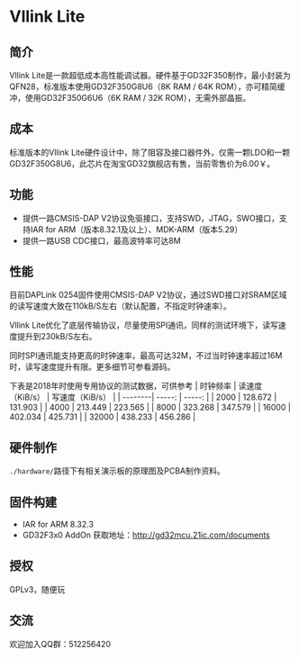 # Vllink Lite
## 简介
Vllink Lite是一款超低成本高性能调试器。硬件基于GD32F350制作，最小封装为QFN28，标准版本使用GD32F350G8U6（8K RAM / 64K ROM），亦可精简缓冲，使用GD32F350G6U6（6K RAM / 32K ROM），无需外部晶振。

## 成本
标准版本的Vllink Lite硬件设计中，除了阻容及接口器件外，仅需一颗LDO和一颗GD32F350G8U6，此芯片在淘宝GD32旗舰店有售，当前零售价为6.00￥。

## 功能
* 提供一路CMSIS-DAP V2协议免驱接口，支持SWD，JTAG，SWO接口，支持IAR for ARM（版本8.32.1及以上）、MDK-ARM（版本5.29）
* 提供一路USB CDC接口，最高波特率可达8M

## 性能
目前DAPLink 0254固件使用CMSIS-DAP V2协议，通过SWD接口对SRAM区域的读写速度大致在110kB/S左右（默认配置，不指定时钟速率）。

Vllink Lite优化了底层传输协议，尽量使用SPI通讯，同样的测试环境下，读写速度提升到230kB/S左右。

同时SPI通讯能支持更高的时钟速率，最高可达32M，不过当时钟速率超过16M时，读写速度提升有限。更多细节可参看源码。

下表是2018年时使用专用协议的测试数据，可供参考
| 时钟频率 | 读速度（KiB/s） | 写速度（KiB/s） |
| --------| -----:  | -----:  |
| 2000    | 128.672 | 131.903 |
| 4000    | 213.449 | 223.565 |
| 8000    | 323.268 | 347.579 |
| 16000   | 402.034 | 425.731 |
| 32000   | 438.233 | 456.286 |

## 硬件制作
`./hardware/`路径下有相关演示板的原理图及PCBA制作资料。

## 固件构建
* IAR for ARM 8.32.3
* GD32F3x0 AddOn 获取地址：http://gd32mcu.21ic.com/documents

## 授权
GPLv3，随便玩

## 交流
欢迎加入QQ群：512256420
